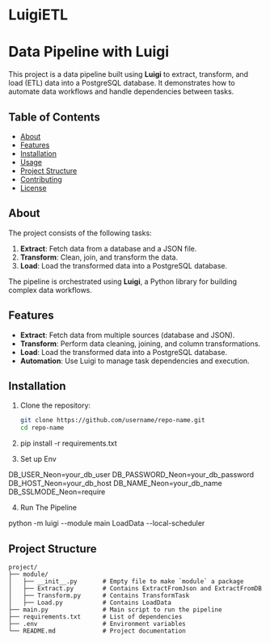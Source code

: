 ﻿# LuigiETL

# Data Pipeline with Luigi

This project is a data pipeline built using **Luigi** to extract, transform, and load (ETL) data into a PostgreSQL database. It demonstrates how to automate data workflows and handle dependencies between tasks.

## Table of Contents
- [About](#about)
- [Features](#features)
- [Installation](#installation)
- [Usage](#usage)
- [Project Structure](#project-structure)
- [Contributing](#contributing)
- [License](#license)

## About
The project consists of the following tasks:
1. **Extract**: Fetch data from a database and a JSON file.
2. **Transform**: Clean, join, and transform the data.
3. **Load**: Load the transformed data into a PostgreSQL database.

The pipeline is orchestrated using **Luigi**, a Python library for building complex data workflows.

## Features
- **Extract**: Fetch data from multiple sources (database and JSON).
- **Transform**: Perform data cleaning, joining, and column transformations.
- **Load**: Load the transformed data into a PostgreSQL database.
- **Automation**: Use Luigi to manage task dependencies and execution.

## Installation
1. Clone the repository:
   ```bash
   git clone https://github.com/username/repo-name.git
   cd repo-name

2. pip install -r requirements.txt

3. Set up Env

DB_USER_Neon=your_db_user
DB_PASSWORD_Neon=your_db_password
DB_HOST_Neon=your_db_host
DB_NAME_Neon=your_db_name
DB_SSLMODE_Neon=require

4. Run The Pipeline

python -m luigi --module main LoadData --local-scheduler

## Project Structure
```
project/
├── module/
│   ├── __init__.py       # Empty file to make `module` a package
│   ├── Extract.py        # Contains ExtractFromJson and ExtractFromDB
│   ├── Transform.py      # Contains TransformTask
│   ├── Load.py           # Contains LoadData
├── main.py               # Main script to run the pipeline
├── requirements.txt      # List of dependencies
├── .env                  # Environment variables
└── README.md             # Project documentation

```
